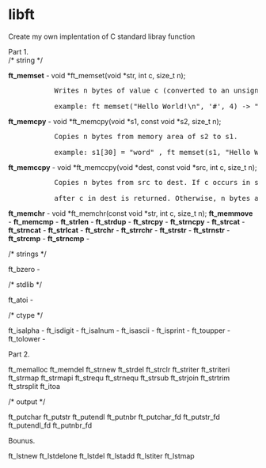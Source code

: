 # libft
Create my own implentation of C standard libray function

Part 1.<br>
/* string */

**ft_memset** -  void        *ft_memset(void *str, int c, size_t n);<br>
<pre>           Writes n bytes of value c (converted to an unsigned char) to the string b.<br>
           example: ft_memset("Hello World!\n", '#', 4) -> "####o World!\n"</pre>
            
**ft_memcpy** - void	*ft_memcpy(void *s1, const void *s2, size_t n);<br>
<pre>           Copies n bytes from memory area of s2 to s1.<br>
           example: s1[30] = "word" , ft_memset(s1, "Hello World!\n", 13) -> "Hello World!\n"</pre>
            
**ft_memccpy** -    void     *ft_memccpy(void *dest, const void *src, int c, size_t n);<br>
<pre>           Copies n bytes from src to dest. If c occurs in src, copy stops and a pint to the byte<br>
           after c in dest is returned. Otherwise, n bytes are copied and null pointer is returned.</pre>
**ft_memchr**  -    void	*ft_memchr(const void *str, int c, size_t n);
**ft_memmove** -
**ft_memcmp**  -
**ft_strlen**  -
**ft_strdup**  -
**ft_strcpy**  -
**ft_strncpy** -
**ft_strcat**  -
**ft_strncat** -
**ft_strlcat** -
**ft_strchr**  -
**ft_strrchr** -
**ft_strstr**  -
**ft_strnstr** -
**ft_strcmp**  -
**ft_strncmp** -

/* strings */

ft_bzero   -

/* stdlib */

ft_atoi    -

/* ctype */

ft_isalpha -
ft_isdigit -
ft_isalnum -
ft_isascii -
ft_isprint -
ft_toupper -
ft_tolower -

Part 2.

ft_memalloc
ft_memdel
ft_strnew
ft_strdel
ft_strclr
ft_striter
ft_striteri
ft_strmap
ft_strmapi
ft_strequ
ft_strnequ
ft_strsub
ft_strjoin
ft_strtrim
ft_strsplit
ft_itoa

/* output */

ft_putchar
ft_putstr
ft_putendl
ft_putnbr
ft_putchar_fd
ft_putstr_fd
ft_putendl_fd
ft_putnbr_fd

Bounus.

ft_lstnew
ft_lstdelone
ft_lstdel
ft_lstadd
ft_lstiter
ft_lstmap
